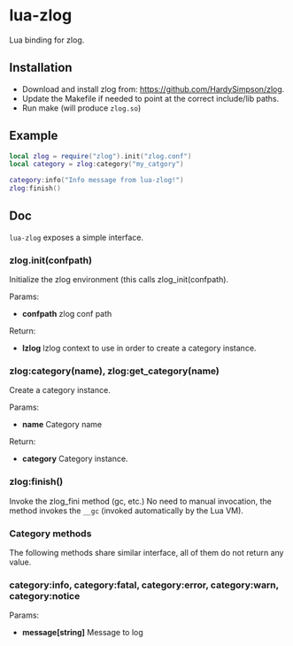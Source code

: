 # lua-zlog
Lua binding for zlog.

## Installation
* Download and install zlog from: https://github.com/HardySimpson/zlog.
* Update the Makefile if needed to point at the correct include/lib paths.
* Run make (will produce `zlog.so`)


## Example
```lua
local zlog = require("zlog").init("zlog.conf")
local category = zlog:category("my_catgory")

category:info("Info message from lua-zlog!")
zlog:finish()
```

## Doc
`lua-zlog` exposes a simple interface.

### zlog.init(confpath)
Initialize the zlog environment (this calls zlog_init(confpath).

Params:
* **confpath** zlog conf path

Return:
* **lzlog** lzlog context to use in order to create a category instance.

### zlog:category(name), zlog:get_category(name)
Create a category instance.

Params:
* **name** Category name

Return:
* **category** Category instance.

### zlog:finish()
Invoke the zlog_fini method (gc, etc.)
No need to manual invocation, the method invokes the `__gc` (invoked automatically by the Lua VM).

### Category methods
The following methods share similar interface, all of them do not return any value.
### category:info, category:fatal, category:error, category:warn, category:notice

Params:
* **message[string]** Message to log

